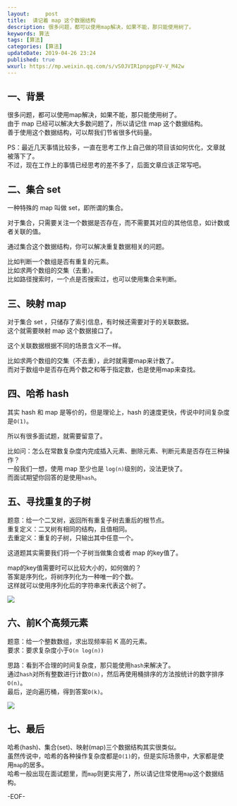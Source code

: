```yaml
---   
layout:     post  
title:  请记着 map 这个数据结构  
description: 很多问题，都可以使用map解决，如果不能，那只能使用树了。    
keywords: 算法  
tags: [算法]    
categories: [算法]  
updateDate: 2019-04-26 23:24   
published: true 
wxurl: https://mp.weixin.qq.com/s/vS0JVIR1pnpgpFV-V_M42w  
---  
```



## 一、背景  


很多问题，都可以使用map解决，如果不能，那只能使用树了。  
由于 map 已经可以解决大多数问题了，所以请记住 map 这个数据结构。  
善于使用这个数据结构，可以帮我们节省很多代码量。  


PS：最近几天事情比较多，一直在思考工作上自己做的项目该如何优化，文章就被落下了。  
不过，现在工作上的事情已经思考的差不多了，后面文章应该正常写吧。  


## 二、集合 set 


一种特殊的 map 叫做 set，即所谓的集合。  


对于集合，只需要关注一个数据是否存在，而不需要其对应的其他信息，如计数或者关联的值。  


通过集合这个数据结构，你可以解决重复数据相关的问题。  


比如判断一个数组是否有重复的元素。  
比如求两个数组的交集（去重）。  
比如路径搜索时，一个点是否搜索过，也可以使用集合来判断。  


## 三、映射 map


对于集合 set ，只储存了索引信息，有时候还需要对于的关联数据。  
这个就需要映射 map 这个数据接口了。  


这个关联数据根据不同的场景含义不一样。  


比如求两个数组的交集（不去重），此时就需要map来计数了。  
而对于数组中是否存在两个数之和等于指定数，也是使用map来查找。  


## 四、哈希 hash  


其实 hash 和 map 是等价的，但是理论上，hash 的速度更快，传说中时间复杂度是`O(1)`。  


所以有很多面试题，就需要留意了。  


比如问：怎么在常数复杂度内完成插入元素、删除元素、判断元素是否存在三种操作？  
一般我们一想，使用 map 至少也是 `log(n)`级别的，没法更快了。  
而面试期望你回答的是使用`hash`。  


## 五、寻找重复的子树  


题意：给一个二叉树，返回所有重复子树去重后的根节点。  
重复定义：二叉树有相同的结构，且值相同。  
去重定义：重复的子树，只输出其中任意一个。


这道题其实需要我们将一个子树当做集合或者 map 的key值了。  


map的key值需要时可以比较大小的，如何做的？  
答案是序列化，将树序列化为一种唯一的个数。  
这样就可以使用序列化后的字符串来代表这个树了。  


![](https://res2019.tiankonguse.com/images/2019/04/26/set-and-map-001.png)  


## 六、前K个高频元素  


题意：给一个整数数组，求出现频率前 K 高的元素。  
要求：要求复杂度小于`O(n log(n))`  


思路：看到不合理的时间复杂度，那只能使用`hash`来解决了。  
通过`hash`对所有整数进行计数`O(n)`，然后再使用桶排序的方法按统计的数字排序`O(n)`。  
最后，逆向遍历桶，得到答案`O(k)`。  


![](https://res2019.tiankonguse.com/images/2019/04/26/set-and-map-002.png)  



## 七、最后  


哈希(hash)、集合(set)、映射(map)三个数据结构其实很类似。  
虽然传说中，哈希的各种操作复杂度都是`O(1)`的，但是实际场景中，大家都是使用`map`的居多。  
哈希一般出现在面试题里，而`map`则更实用了，所以请记住常使用`map`这个数据结构。  



-EOF-  


